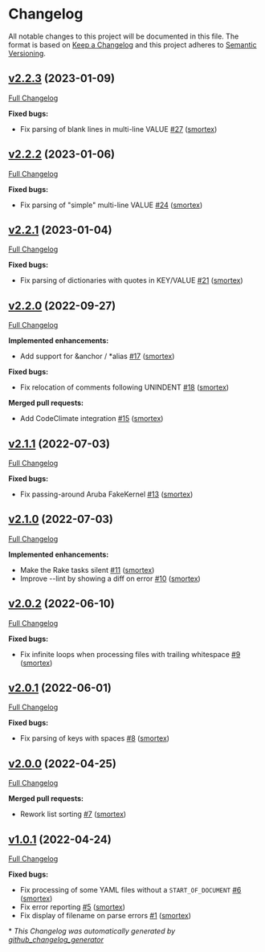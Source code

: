 # Changelog
All notable changes to this project will be documented in this file.
The format is based on [Keep a Changelog](https://keepachangelog.com/en/1.0.0/)
and this project adheres to [Semantic Versioning](https://semver.org/spec/v2.0.0.html).

## [v2.2.3](https://github.com/smortex/yaml-sort/tree/v2.2.3) (2023-01-09)

[Full Changelog](https://github.com/smortex/yaml-sort/compare/v2.2.2...v2.2.3)

**Fixed bugs:**

- Fix parsing of blank lines in multi-line VALUE [\#27](https://github.com/smortex/yaml-sort/pull/27) ([smortex](https://github.com/smortex))

## [v2.2.2](https://github.com/smortex/yaml-sort/tree/v2.2.2) (2023-01-06)

[Full Changelog](https://github.com/smortex/yaml-sort/compare/v2.2.1...v2.2.2)

**Fixed bugs:**

- Fix parsing of "simple" multi-line VALUE [\#24](https://github.com/smortex/yaml-sort/pull/24) ([smortex](https://github.com/smortex))

## [v2.2.1](https://github.com/smortex/yaml-sort/tree/v2.2.1) (2023-01-04)

[Full Changelog](https://github.com/smortex/yaml-sort/compare/v2.2.0...v2.2.1)

**Fixed bugs:**

- Fix parsing of dictionaries with quotes in KEY/VALUE [\#21](https://github.com/smortex/yaml-sort/pull/21) ([smortex](https://github.com/smortex))

## [v2.2.0](https://github.com/smortex/yaml-sort/tree/v2.2.0) (2022-09-27)

[Full Changelog](https://github.com/smortex/yaml-sort/compare/v2.1.1...v2.2.0)

**Implemented enhancements:**

- Add support for &anchor / \*alias [\#17](https://github.com/smortex/yaml-sort/pull/17) ([smortex](https://github.com/smortex))

**Fixed bugs:**

- Fix relocation of comments following UNINDENT [\#18](https://github.com/smortex/yaml-sort/pull/18) ([smortex](https://github.com/smortex))

**Merged pull requests:**

- Add CodeClimate integration [\#15](https://github.com/smortex/yaml-sort/pull/15) ([smortex](https://github.com/smortex))

## [v2.1.1](https://github.com/smortex/yaml-sort/tree/v2.1.1) (2022-07-03)

[Full Changelog](https://github.com/smortex/yaml-sort/compare/v2.1.0...v2.1.1)

**Fixed bugs:**

- Fix passing-around Aruba FakeKernel [\#13](https://github.com/smortex/yaml-sort/pull/13) ([smortex](https://github.com/smortex))

## [v2.1.0](https://github.com/smortex/yaml-sort/tree/v2.1.0) (2022-07-03)

[Full Changelog](https://github.com/smortex/yaml-sort/compare/v2.0.2...v2.1.0)

**Implemented enhancements:**

- Make the Rake tasks silent [\#11](https://github.com/smortex/yaml-sort/pull/11) ([smortex](https://github.com/smortex))
- Improve --lint by showing a diff on error [\#10](https://github.com/smortex/yaml-sort/pull/10) ([smortex](https://github.com/smortex))

## [v2.0.2](https://github.com/smortex/yaml-sort/tree/v2.0.2) (2022-06-10)

[Full Changelog](https://github.com/smortex/yaml-sort/compare/v2.0.1...v2.0.2)

**Fixed bugs:**

- Fix infinite loops when processing files with trailing whitespace [\#9](https://github.com/smortex/yaml-sort/pull/9) ([smortex](https://github.com/smortex))

## [v2.0.1](https://github.com/smortex/yaml-sort/tree/v2.0.1) (2022-06-01)

[Full Changelog](https://github.com/smortex/yaml-sort/compare/v2.0.0...v2.0.1)

**Fixed bugs:**

- Fix parsing of keys with spaces [\#8](https://github.com/smortex/yaml-sort/pull/8) ([smortex](https://github.com/smortex))

## [v2.0.0](https://github.com/smortex/yaml-sort/tree/v2.0.0) (2022-04-25)

[Full Changelog](https://github.com/smortex/yaml-sort/compare/v1.0.1...v2.0.0)

**Merged pull requests:**

- Rework list sorting [\#7](https://github.com/smortex/yaml-sort/pull/7) ([smortex](https://github.com/smortex))

## [v1.0.1](https://github.com/smortex/yaml-sort/tree/v1.0.1) (2022-04-24)

[Full Changelog](https://github.com/smortex/yaml-sort/compare/v1.0.0...v1.0.1)

**Fixed bugs:**

- Fix processing of some YAML files without a `START_OF_DOCUMENT` [\#6](https://github.com/smortex/yaml-sort/pull/6) ([smortex](https://github.com/smortex))
- Fix error reporting [\#5](https://github.com/smortex/yaml-sort/pull/5) ([smortex](https://github.com/smortex))
- Fix display of filename on parse errors [\#1](https://github.com/smortex/yaml-sort/pull/1) ([smortex](https://github.com/smortex))



\* *This Changelog was automatically generated by [github_changelog_generator](https://github.com/github-changelog-generator/github-changelog-generator)*
